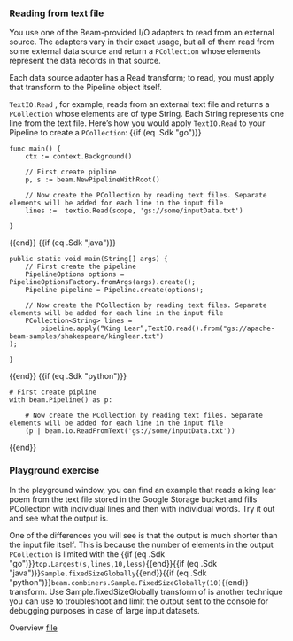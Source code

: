<!--
Licensed under the Apache License, Version 2.0 (the "License");
you may not use this file except in compliance with the License.
You may obtain a copy of the License at

http://www.apache.org/licenses/LICENSE-2.0

Unless required by applicable law or agreed to in writing, software
distributed under the License is distributed on an "AS IS" BASIS,
WITHOUT WARRANTIES OR CONDITIONS OF ANY KIND, either express or implied.
See the License for the specific language governing permissions and
limitations under the License.
-->
### Reading from text file

You use one of the Beam-provided I/O adapters to read from an external source. The adapters vary in their exact usage, but all of them read from some external data source and return a `PCollection` whose elements represent the data records in that source.

Each data source adapter has a Read transform; to read, you must apply that transform to the Pipeline object itself.

`TextIO.Read` , for example, reads from an external text file and returns a `PCollection` whose elements are of type String. Each String represents one line from the text file. Here’s how you would apply `TextIO.Read` to your Pipeline to create a `PCollection`:
{{if (eq .Sdk "go")}}
```
func main() {
    ctx := context.Background()

    // First create pipline
    p, s := beam.NewPipelineWithRoot()

    // Now create the PCollection by reading text files. Separate elements will be added for each line in the input file
    lines :=  textio.Read(scope, 'gs://some/inputData.txt')

}
```
{{end}}
{{if (eq .Sdk "java")}}
```
public static void main(String[] args) {
    // First create the pipeline
    PipelineOptions options = PipelineOptionsFactory.fromArgs(args).create();
    Pipeline pipeline = Pipeline.create(options);

    // Now create the PCollection by reading text files. Separate elements will be added for each line in the input file
    PCollection<String> lines =
        pipeline.apply(“King Lear”,TextIO.read().from("gs://apache-beam-samples/shakespeare/kinglear.txt")
);

}
```
{{end}}
{{if (eq .Sdk "python")}}
```
# First create pipline
with beam.Pipeline() as p:

    # Now create the PCollection by reading text files. Separate elements will be added for each line in the input file
    (p | beam.io.ReadFromText('gs://some/inputData.txt'))

```
{{end}}
### Playground exercise

In the playground window, you can find an example that reads a king lear poem from the text file stored in the Google Storage bucket and fills PCollection with individual lines and then with individual words. Try it out and see what the output is.

One of the differences you will see is that the output is much shorter than the input file itself. This is because the number of elements in the output `PCollection` is limited with the {{if (eq .Sdk "go")}}`top.Largest(s,lines,10,less)`{{end}}{{if (eq .Sdk "java")}}`Sample.fixedSizeGlobally`{{end}}{{if (eq .Sdk "python")}}`beam.combiners.Sample.FixedSizeGlobally(10)`{{end}}  transform. Use Sample.fixedSizeGlobally transform of is another technique you can use to troubleshoot and limit the output sent to the console for debugging purposes in case of large input datasets.

Overview [file](https://storage.googleapis.com/apache-beam-samples/shakespeare/kinglear.txt)